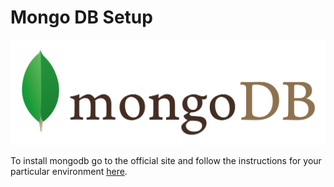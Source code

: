 
# Mongo DB Setup

![](mongodb.png)

To install mongodb go to the official site and follow the instructions for your particular environment [here](http://www.mongodb.org).




